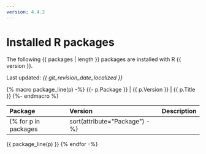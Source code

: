 ```yaml
---
version: 4.4.2
---
```


# Installed R packages

The following {{ packages | length }} packages are installed with R {{ version }}.

Last updated: _{{ git_revision_date_localized }}_

<!-- 
// Copyright 2014-2022 Stanford Research Computing Center
//
// The following code is a derivative work of https://raw.githubusercontent.com/stanford-rc/www.sherlock.stanford.edu/main/src/docs/software/list.md, which is licensed GPLv3. This code therefore is also licensed under the terms GPLv3.
-->

{% macro package_line(p) -%}
    {{- p.Package }} | {{ p.Version }} | {{ p.Title }}
{%- endmacro %}
<!-- markdownlint-disable MD056 -->
Package | Version | Description
:------ | :------ | :----------
{% for p in packages | sort(attribute="Package") -%}
  {{ package_line(p) }}
{% endfor -%}
